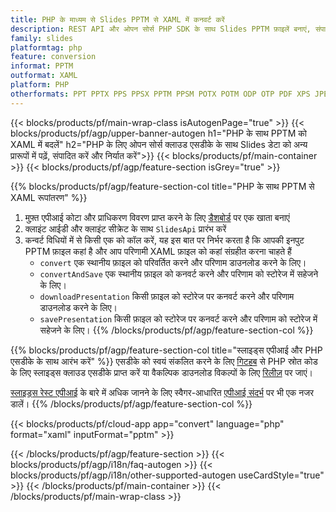 ```yaml
---
title: PHP के माध्यम से Slides PPTM से XAML में कनवर्ट करें
description: REST API और ओपन सोर्स PHP SDK के साथ Slides PPTM फ़ाइलें बनाएं, संपादित करें या XAMLमें कनवर्ट करें
family: slides
platformtag: php
feature: conversion
informat: PPTM
outformat: XAML
platform: PHP
otherformats: PPT PPTX PPS PPSX PPTM PPSM POTX POTM ODP OTP PDF XPS JPEG PNG BMP TIFF SVG HTML SWF HTML5 GIF MD MPEG4
---
```


{{< blocks/products/pf/main-wrap-class isAutogenPage="true" >}}
{{< blocks/products/pf/agp/upper-banner-autogen h1="PHP के साथ PPTM को XAML में बदलें" h2="PHP के लिए ओपन सोर्स क्लाउड एसडीके के साथ Slides डेटा को अन्य प्रारूपों में पढ़ें, संपादित करें और निर्यात करें">}}
{{< blocks/products/pf/main-container >}}
{{< blocks/products/pf/agp/feature-section isGrey="true" >}}

{{% blocks/products/pf/agp/feature-section-col title="PHP के साथ PPTM से XAML रूपांतरण" %}}
1. मुफ़्त एपीआई कोटा और प्राधिकरण विवरण प्राप्त करने के लिए <a href="https://dashboard.aspose.cloud/">डैशबोर्ड</a> पर एक खाता बनाएं
1. क्लाइंट आईडी और क्लाइंट सीक्रेट के साथ ```SlidesApi``` प्रारंभ करें
1. कन्वर्ट विधियों में से किसी एक को कॉल करें, यह इस बात पर निर्भर करता है कि आपकी इनपुट PPTM फ़ाइल कहां है और आप परिणामी XAML फ़ाइल को कहां संग्रहीत करना चाहते हैं
    - ```convert``` एक स्थानीय फ़ाइल को परिवर्तित करने और परिणाम डाउनलोड करने के लिए।
    - ```convertAndSave``` एक स्थानीय फ़ाइल को कनवर्ट करने और परिणाम को स्टोरेज में सहेजने के लिए।
    - ```downloadPresentation``` किसी फ़ाइल को स्टोरेज पर कनवर्ट करने और परिणाम डाउनलोड करने के लिए।
    - ```savePresentation``` किसी फ़ाइल को स्टोरेज पर कनवर्ट करने और परिणाम को स्टोरेज में सहेजने के लिए।
{{% /blocks/products/pf/agp/feature-section-col %}}

{{% blocks/products/pf/agp/feature-section-col title="स्लाइड्स एपीआई और PHP एसडीके के साथ आरंभ करें" %}}
एसडीके को स्वयं संकलित करने के लिए [गिटहब](https://github.com/aspose-slides-cloud/aspose-slides-cloud-php) से PHP स्रोत कोड के लिए स्लाइड्स क्लाउड एसडीके प्राप्त करें या वैकल्पिक डाउनलोड विकल्पों के लिए [रिलीज़](https://releases.aspose.cloud/) पर जाएं।

[स्लाइड्स रेस्ट एपीआई](https://products.aspose.cloud/slides/curl/) के बारे में अधिक जानने के लिए स्वैगर-आधारित [एपीआई संदर्भ](https://apireference.aspose.cloud/slides/) पर भी एक नजर डालें।
{{% /blocks/products/pf/agp/feature-section-col %}}

{{< blocks/products/pf/cloud-app app="convert" language="php" format="xaml" inputFormat="pptm" >}}

{{< /blocks/products/pf/agp/feature-section >}}
{{< blocks/products/pf/agp/i18n/faq-autogen >}}
{{< blocks/products/pf/agp/i18n/other-supported-autogen useCardStyle="true" >}}
{{< /blocks/products/pf/main-container >}}
{{< /blocks/products/pf/main-wrap-class >}}
